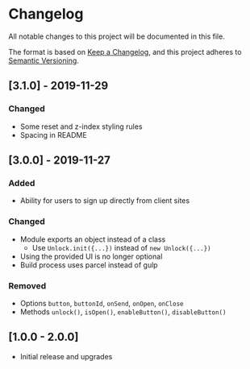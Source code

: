 # Changelog
All notable changes to this project will be documented in this file.

The format is based on [Keep a Changelog](https://keepachangelog.com/en/1.0.0/),
and this project adheres to [Semantic Versioning](https://semver.org/spec/v2.0.0.html).

## [3.1.0] - 2019-11-29
### Changed
- Some reset and z-index styling rules
- Spacing in README

## [3.0.0] - 2019-11-27
### Added
- Ability for users to sign up directly from client sites

### Changed
- Module exports an object instead of a class
  - Use `Unlock.init({...})` instead of `new Unlock({...})`
- Using the provided UI is no longer optional
- Build process uses parcel instead of gulp

### Removed
- Options `button`, `buttonId`, `onSend`, `onOpen`, `onClose`
- Methods `unlock()`, `isOpen()`, `enableButton()`, `disableButton()`

## [1.0.0 - 2.0.0]
- Initial release and upgrades
